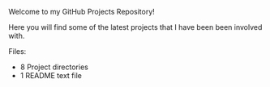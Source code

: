 Welcome to my GitHub Projects Repository!

Here you will find some of the latest projects that
I have been been involved with.

Files:
  - 8 Project directories
  - 1 README text file
